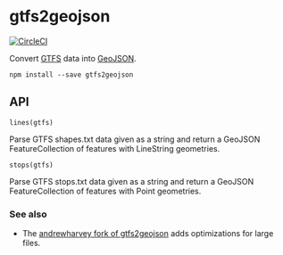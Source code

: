 # gtfs2geojson

[![CircleCI](https://circleci.com/gh/tmcw/gtfs2geojson/tree/master.svg?style=svg)](https://circleci.com/gh/tmcw/gtfs2geojson/tree/master)<Paste>

Convert [GTFS](https://developers.google.com/transit/gtfs/?hl=en) data into
[GeoJSON](http://geojson.org/).

    npm install --save gtfs2geojson

## API


`lines(gtfs)`

Parse GTFS shapes.txt data given as a string and return a GeoJSON FeatureCollection
of features with LineString geometries.

`stops(gtfs)`

Parse GTFS stops.txt data given as a string and return a GeoJSON FeatureCollection
of features with Point geometries.

### See also

* The [andrewharvey fork of gtfs2geojson](https://github.com/andrewharvey/gtfs2geojson) adds optimizations for large files. 
